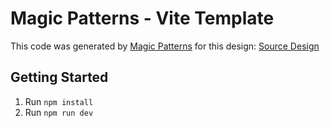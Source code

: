 # Magic Patterns - Vite Template

This code was generated by [Magic Patterns](https://magicpatterns.com) for this design: [Source Design](https://magicpatterns.com/c/g3qy7mhayfysvmgd6ftxnl)

## Getting Started

1. Run `npm install`
2. Run `npm run dev`

